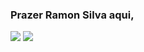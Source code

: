 <!--
**ramondcsilva/ramondcsilva** is a ✨ _special_ ✨ repository because its `README.md` (this file) appears on your GitHub profile.

Here are some ideas to get you started:

- 🔭 I’m currently working on ...
- 🌱 I’m currently learning ...
- 👯 I’m looking to collaborate on ...
- 🤔 I’m looking for help with ...
- 💬 Ask me about ...
- 📫 How to reach me: ...
- 😄 Pronouns: ...
- ⚡ Fun fact: ...
-->


### Prazer Ramon Silva aqui,

<div>
  <a href="https://github.com/adkatarine%22%3E
  <img height="180em" src="https://github-readme-stats.vercel.app/api?username=ramondcsilva&show_icons=true&theme=react&include_all_commits=true&count_private=true%22/%3E
  <img height="180em" src="https://github-readme-stats.vercel.app/api/top-langs/?username=ramondcsilva&layout=compact&langs_count=7&theme=react%22/%3E
</div>

  ##

  <div>
    <a href = "mailto:ramondecerqueirasilva@gmail.com"><img src="https://img.shields.io/badge/Gmail-D14836?style=for-the-badge&logo=gmail&logoColor=white" target="_blank"></a>
  <a href="https://www.linkedin.com/in/ramondcsilva" target="_blank"><img src="https://img.shields.io/badge/LinkedIn-0077B5?style=for-the-badge&logo=linkedin&logoColor=white" target="_blank"></a> 
</div>
